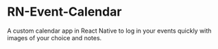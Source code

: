 ﻿# RN-Event-Calendar
A custom calendar app in React Native to log in your events quickly with images of your choice and notes.
